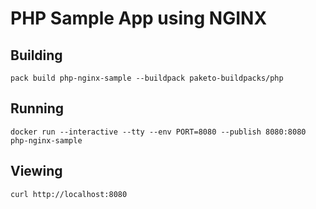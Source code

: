 # PHP Sample App using NGINX

## Building

`pack build php-nginx-sample --buildpack paketo-buildpacks/php`

## Running

`docker run --interactive --tty --env PORT=8080 --publish 8080:8080 php-nginx-sample`

## Viewing

`curl http://localhost:8080`
